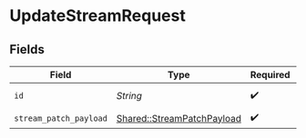 # UpdateStreamRequest


## Fields

| Field                                                                   | Type                                                                    | Required                                                                | Description                                                             |
| ----------------------------------------------------------------------- | ----------------------------------------------------------------------- | ----------------------------------------------------------------------- | ----------------------------------------------------------------------- |
| `id`                                                                    | *String*                                                                | :heavy_check_mark:                                                      | ID of the stream                                                        |
| `stream_patch_payload`                                                  | [Shared::StreamPatchPayload](../../models/shared/streampatchpayload.md) | :heavy_check_mark:                                                      | N/A                                                                     |